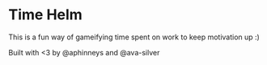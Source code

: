 # Time Helm

This is a fun way of gameifying time spent on work to keep motivation up :)

Built with <3 by @aphinneys and @ava-silver